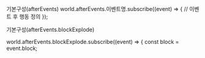 기본구성(afterEvents)
world.afterEvents.이벤트명.subscribe((event) => {
  // 이벤트 후 행동 정의
});



기본구성(afterEvents.blockExplode)


world.afterEvents.blockExplode.subscribe((event) => {
  const block = event.block;


